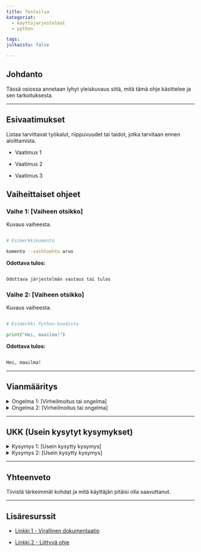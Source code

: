 ```yaml
---
title: Testailua
kategoriat: 
  - kayttojarjestelmat
  - python

tags: 
julkaistu: false

---
```

## Johdanto

Tässä osiossa annetaan lyhyt yleiskuvaus siitä, mitä tämä ohje käsittelee ja sen tarkoituksesta.

---

  

## Esivaatimukset

Listaa tarvittavat työkalut, riippuvuudet tai taidot, jotka tarvitaan ennen aloittamista.

  

- Vaatimus 1

- Vaatimus 2

- Vaatimus 3

  

## Vaiheittaiset ohjeet

  

### **Vaihe 1: [Vaiheen otsikko]**

Kuvaus vaiheesta.

  

```bash

# Esimerkkikomento

komento --vaihtoehto arvo

```

  

**Odottava tulos:**

```bash

Odottava järjestelmän vastaus tai tulos

```

































### **Vaihe 2: [Vaiheen otsikko]**

Kuvaus vaiheesta.

  

```python

# Esimerkki Python-koodista

print("Hei, maailma!")

```

  

**Odottava tulos:**

```bash

Hei, maailma!

```

  


---

  

## Vianmääritys

<details>
  <summary>Ongelma 1: [Virheilmoitus tai ongelma]</summary>
 Syy Selitys, miksi tämä tapahtuu.
 
 Ratkaisu: Vaiheet ongelman korjaamiseksi.
</details>
<details>
  <summary>Ongelma 2: [Virheilmoitus tai ongelma]</summary>
 Syy Selitys, miksi tämä tapahtuu.
 
 Ratkaisu: Vaiheet ongelman korjaamiseksi.
</details>


---
  

## UKK (Usein kysytyt kysymykset)

<details> <summary>Kysymys 1: [Usein kysytty kysymys]</summary> Vastaus kysymykseen. </details> <details> <summary>Kysymys 2: [Usein kysytty kysymys]</summary> Vastaus kysymykseen. </details>

  

---
  

## Yhteenveto

Tiivistä tärkeimmät kohdat ja mitä käyttäjän pitäisi olla saavuttanut.

  

---

  

## Lisäresurssit

- [Linkki 1 - Virallinen dokumentaatio](#)

- [Linkki 2 - Liittyvä ohje](#)
